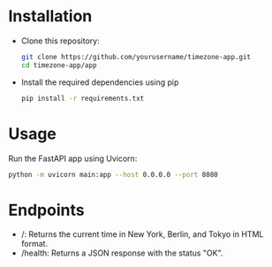 # Installation

* Clone this repository:
   ```bash
   git clone https://github.com/yourusername/timezone-app.git
   cd timezone-app/app
   ```
* Install the required dependencies using pip
   ```bash
   pip install -r requirements.txt
   ```
   
# Usage
 
Run the FastAPI app using Uvicorn:
   ```bash
   python -m uvicorn main:app --host 0.0.0.0 --port 8080
   ```
   
# Endpoints

* /: Returns the current time in New York, Berlin, and Tokyo in HTML format.
* /health: Returns a JSON response with the status "OK".